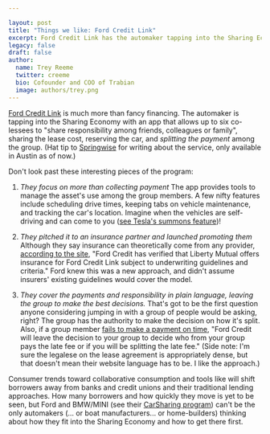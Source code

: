 ```yaml
---

layout: post
title: "Things we like: Ford Credit Link"
excerpt: Ford Credit Link has the automaker tapping into the Sharing Economy with an app that allows up to six co-lessees to share the lease cost, reserve the car, and split the payment among the group.
legacy: false
draft: false
author:
  name: Trey Reeme
  twitter: creeme
  bio: Cofounder and COO of Trabian
  image: authors/trey.png
---
```


[Ford Credit Link](https://fordcreditlink.com) is much more than fancy financing. The automaker is tapping into the Sharing Economy with an app that allows up to six co\-lessees to "share responsibility among friends, colleagues or family", sharing the lease cost, reserving the car, and _splitting the payment_ among the group. (Hat tip to [Springwise](http://www.springwise.com/car-manufacturer-offers-drivers-sharing-app-car-leases/) for writing about the service, only available in Austin as of now.)

Don\'t look past these interesting pieces of the program:

1. *They focus on more than collecting payment* The app provides tools to manage the asset\'s use among the group members. A few nifty features include scheduling drive times, keeping tabs on vehicle maintenance, and tracking the car\'s location. Imagine when the vehicles are self\-driving and can come to you \([see Tesla\'s summons feature](http://jalopnik.com/you-can-now-autonomously-park-and-summon-the-tesla-mode-1752037395)\)\!

2. *They pitched it to an insurance partner and launched promoting them*  Although they say insurance can theoretically come from any provider, [according to the site](https://fordcreditlink.com/#/faq-page), "Ford Credit has verified that Liberty Mutual offers insurance for Ford Credit Link subject to underwriting guidelines and criteria." Ford knew this was a new approach, and didn\'t assume insurers\' existing guidelines would cover the model.

3. *They cover the payments and responsibility in plain language, leaving the group to make the best decisions.* That\'s got to be the first question anyone considering jumping in with a group of people would be asking, right? The group has the authority to make the decision on how it\'s split. Also, if a group member [fails to make a payment on time](https://fordcreditlink.com/#/faq-page), \"Ford Credit will leave the decision to your group to decide who from your group pays the late fee or if you will be splitting the late fee.\" (Side note: I\'m sure the legalese on the lease agreement is appropriately dense, but that doesn\'t mean their website language has to be. I like the approach.)

Consumer trends toward collaborative consumption and tools like will shift borrowers away from banks and credit unions and their traditional lending approaches. How many borrowers and how quickly they move is yet to be seen, but Ford and BMW/MINI \(see their [CarSharing program](http://www.bmwcarsharing.com/)\) can\'t be the only automakers \(... or boat manufacturers... or home-builders\) thinking about how they fit into the Sharing Economy and how to get there first.
